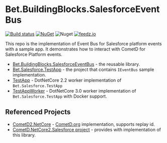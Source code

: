 # Bet.BuildingBlocks.SalesforceEventBus

[![Build status](https://ci.appveyor.com/api/projects/status/95p5gcuv67v7vq7q?svg=true)](https://ci.appveyor.com/project/kdcllc/kdcllc-buildingblocks-salesforceeventbus)
[![NuGet](https://img.shields.io/nuget/v/Bet.BuildingBlocks.SalesforceEventBus.svg)](https://www.nuget.org/packages?q=Bet.BuildingBlocks.SalesforceEventBus)
![Nuget](https://img.shields.io/nuget/dt/Bet.BuildingBlocks.SalesforceEventBus.)
[![feedz.io](https://img.shields.io/badge/endpoint.svg?url=https://f.feedz.io/kdcllc/kdcllc/shield/Bet.BuildingBlocks.SalesforceEventBus./latest)](https://f.feedz.io/kdcllc/kdcllc/packages/Bet.BuildingBlocks.SalesforceEventBus./latest/download)

This repo is the implementation of Event Bus for Salesforce platform events with a sample app.
It demonstrates how to interact with CometD for Salesforce Platform events.

- [Bet.BuildingBlocks.SalesforceEventBus](./src/Bet.BuildingBlocks.SalesforceEventBus/README.md) - the reusable library.
- [Bet.Salesforce.TestApp](./src/Bet.Salesforce.TestApp/README.md) - the project that contains `IEventBus` sample implementation.
- [TestApp](./src/TestApp/README.md) - DotNetCore 2.2 worker implementation of `Bet.Salesforce.TestApp`
- [TestAppWorker](./src/TestAppWorker/README.md) - DotNetCore 3.0 worker implementation of `Bet.Salesforce.TestApp` with Docker support.

## Referenced Projects

- [CometD2.NetCore](https://github.com/kdcllc/CometD.NetCore) - [CometD.org](CometD.org) implementation, supports replay id.
- [CometD.NetCore2.Salesforce project](https://github.com/kdcllc/CometD.NetCore.Salesforce) - provides with implementation of this library.


